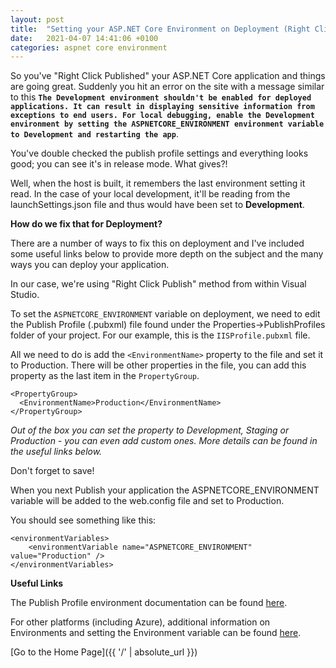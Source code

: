 ```yaml
---
layout: post
title:  "Setting your ASP.NET Core Environment on Deployment (Right Click Publish) 🐱‍🏍"
date:   2021-04-07 14:41:06 +0100
categories: aspnet core environment
---
```


So you've "Right Click Published" your ASP.NET Core application and things are going great.  Suddenly you hit an error on the site with a message similar to this **`The Development environment shouldn't be enabled for deployed applications. It can result in displaying sensitive information from exceptions to end users. For local debugging, enable the Development environment by setting the ASPNETCORE_ENVIRONMENT environment variable to Development and restarting the app`**.

You've double checked the publish profile settings and everything looks good; you can see it's in release mode.  What gives?!

Well, when the host is built, it remembers the last environment setting it read.  In the case of your local development, it'll be reading from the launchSettings.json file and thus would have been set to **Development**.

**How do we fix that for Deployment?**

There are a number of ways to fix this on deployment and I've included some useful links below to provide more depth on the subject and the many ways you can deploy your application.

In our case, we're using "Right Click Publish" method from within Visual Studio.

To set the `ASPNETCORE_ENVIRONMENT` variable on deployment, we need to edit the Publish Profile (.pubxml) file found under the Properties->PublishProfiles folder of your project.  For our example, this is the `IISProfile.pubxml` file.

All we need to do is add the `<EnvironmentName>` property to the file and set it to Production.  There will be other properties in the file, you can add this property as the last item in the `PropertyGroup`.

```
<PropertyGroup>
  <EnvironmentName>Production</EnvironmentName>
</PropertyGroup>
```
*Out of the box you can set the property to Development, Staging or Production - you can even add custom ones.  More details can be found in the useful links below.*

Don't forget to save!

When you next Publish your application the ASPNETCORE_ENVIRONMENT variable will be added to the web.config file and set to Production.

You should see something like this:

```
<environmentVariables>
    <environmentVariable name="ASPNETCORE_ENVIRONMENT" value="Production" />
</environmentVariables>
```

**Useful Links**

The Publish Profile environment documentation can be found [here](https://docs.microsoft.com/en-us/aspnet/core/host-and-deploy/visual-studio-publish-profiles?view=aspnetcore-3.1#set-the-environment).

For other platforms (including Azure), additional information on Environments and setting the Environment variable can be found [here](https://docs.microsoft.com/en-us/aspnet/core/fundamentals/environments?view=aspnetcore-3.1#environments).

[Go to the Home Page]({{ '/' | absolute_url }})